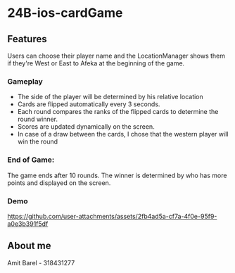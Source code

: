 # 24B-ios-cardGame

## Features
Users can choose their player name and the LocationManager shows them if they're West or East to Afeka at the beginning of the game.
### Gameplay
- The side of the player will be determined by his relative location
- Cards are flipped automatically every 3 seconds.
- Each round compares the ranks of the flipped cards to determine the round winner.
- Scores are updated dynamically on the screen.
- In case of a draw between the cards, I chose that the western player will win the round
### End of Game:
The game ends after 10 rounds.
The winner is determined by who has more points and displayed on the screen.

### Demo
https://github.com/user-attachments/assets/2fb4ad5a-cf7a-4f0e-95f9-a0e3b391f5df


## About me
Amit Barel - 318431277

